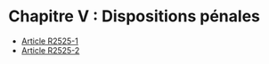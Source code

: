 # Chapitre V : Dispositions pénales

* [Article R2525-1](./LEGIARTI000018534736.md)
* [Article R2525-2](./LEGIARTI000018534734.md)
